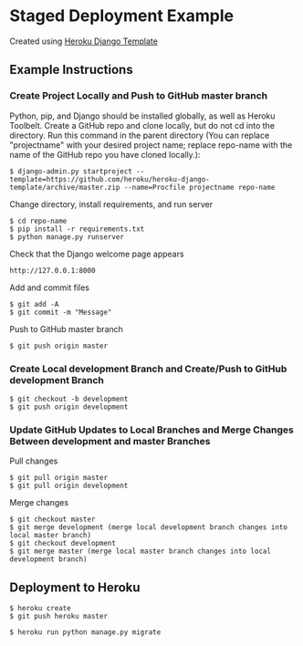 # Staged Deployment Example

Created using [Heroku Django Template](https://github.com/heroku/heroku-django-template)

## Example Instructions

### Create Project Locally and Push to GitHub master branch

Python, pip, and Django should be installed globally, as well as Heroku Toolbelt. Create a GitHub repo and clone locally, but do not cd into the directory. Run this command in the parent directory (You can replace "projectname" with your desired project name; replace repo-name with the name of the GitHub repo you have cloned locally.):

    $ django-admin.py startproject --template=https://github.com/heroku/heroku-django-template/archive/master.zip --name=Procfile projectname repo-name

Change directory, install requirements, and run server

    $ cd repo-name
    $ pip install -r requirements.txt
    $ python manage.py runserver 
    
Check that the Django welcome page appears

    http://127.0.0.1:8000

Add and commit files

    $ git add -A
    $ git commit -m "Message"

Push to GitHub master branch

    $ git push origin master

### Create Local development Branch and Create/Push to GitHub development Branch

    $ git checkout -b development
    $ git push origin development

### Update GitHub Updates to Local Branches and Merge Changes Between development and master Branches

Pull changes

    $ git pull origin master
    $ git pull origin development

Merge changes

    $ git checkout master
    $ git merge development (merge local development branch changes into local master branch)
    $ git checkout development
    $ git merge master (merge local master branch changes into local development branch)

## Deployment to Heroku

    $ heroku create
    $ git push heroku master

    $ heroku run python manage.py migrate
